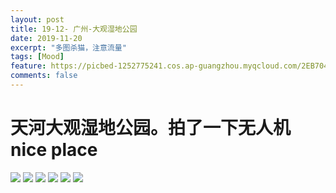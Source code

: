 ```yaml
---
layout: post
title: 19-12- 广州-大观湿地公园
date: 2019-11-20
excerpt: "多图杀猫，注意流量"
tags: [Mood]
feature: https://picbed-1252775241.cos.ap-guangzhou.myqcloud.com/2EB704A2-2646-49BC-AC4D-C71F45A933D8_1_105_c.jpeg
comments: false
---
```


# 天河大观湿地公园。拍了一下无人机 nice place

![](https://picbed-1252775241.cos.ap-guangzhou.myqcloud.com/E1FCF112-D0DA-485F-AAF3-7F803569E7EF_1_105_c.jpeg)
![](https://picbed-1252775241.cos.ap-guangzhou.myqcloud.com/CAE82194-9139-4D78-9D4B-9546DDAA30FB_1_105_c.jpeg)
![](https://picbed-1252775241.cos.ap-guangzhou.myqcloud.com/2EB704A2-2646-49BC-AC4D-C71F45A933D8_1_105_c.jpeg)
![](https://picbed-1252775241.cos.ap-guangzhou.myqcloud.com/41935AB4-8D63-45F6-8FD5-77D6F4A7959A_1_105_c.jpeg)
![](https://picbed-1252775241.cos.ap-guangzhou.myqcloud.com/CC338A62-1B07-4591-A5C0-60D04F83B982_1_105_c.jpeg)
![](https://picbed-1252775241.cos.ap-guangzhou.myqcloud.com/C4668F56-36A7-4DF0-9495-3779223635FA_1_105_c.jpeg)
